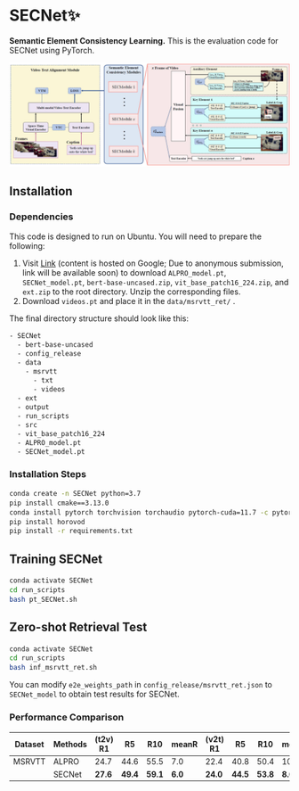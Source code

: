 # SECNet✨
**Semantic Element Consistency Learning.** This is the evaluation code for SECNet using PyTorch. 

![Framework](fig/Framework.jpg)

## Installation
### Dependencies
This code is designed to run on Ubuntu. You will need to prepare the following:

1. Visit [Link](#) (content is hosted on Google; Due to anonymous submission, link will be available soon) to download `ALPRO_model.pt`, `SECNet_model.pt`, `bert-base-uncased.zip`, `vit_base_patch16_224.zip`, and `ext.zip` to the root directory. Unzip the corresponding files. 
2. Download `videos.pt` and place it in the `data/msrvtt_ret/` . 

The final directory structure should look like this:
```
- SECNet  
  - bert-base-uncased  
  - config_release  
  - data 
    - msrvtt  
      - txt
      - videos
  - ext
  - output
  - run_scripts
  - src
  - vit_base_patch16_224
  - ALPRO_model.pt
  - SECNet_model.pt
```

### Installation Steps
```bash
conda create -n SECNet python=3.7
pip install cmake==3.13.0
conda install pytorch torchvision torchaudio pytorch-cuda=11.7 -c pytorch -c nvidia 
pip install horovod
pip install -r requirements.txt 
```

## Training SECNet
```bash
conda activate SECNet
cd run_scripts
bash pt_SECNet.sh
```

## Zero-shot Retrieval Test
```bash
conda activate SECNet
cd run_scripts
bash inf_msrvtt_ret.sh
```
You can modify `e2e_weights_path` in `config_release/msrvtt_ret.json` to `SECNet_model` to obtain test results for SECNet.

### Performance Comparison
| Dataset | Methods | (t2v) R1 | R5   | R10  | meanR | (v2t) R1 | R5   | R10  | meanR |
|---------|---------|----------|------|------|-------|----------|------|------|-------|
| MSRVTT  | ALPRO   | 24.7     | 44.6 | 55.5 | 7.0   | 22.4     | 40.8 | 50.4 | 10.0  |
|         | SECNet    | **27.6** | **49.4** | **59.1** | **6.0** | **24.0** | **44.5** | **53.8** | **8.0**  |  


